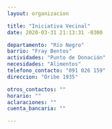 ```yaml
---
layout: organizacion

title: "Iniciativa Vecinal"
date: 2020-03-31 21:13:31 -0300

departamento: "Río Negro"
barrio: "Fray Bentos"
actividades: "Punto de Donación"
necesidades: "Alimentos"
telefono_contacto: "091 026 159"
direccion: "Oribe 1935"

otros_contactos: ""
horario: ""
aclaraciones: ""
cuenta_bancaria: ""

---
```


